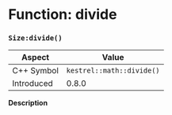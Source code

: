 
# Function: divide
### `Size:divide()`

| Aspect | Value |
| --- | --- |
| C++ Symbol | `kestrel::math::divide()` |
| Introduced | 0.8.0 |

**Description**



